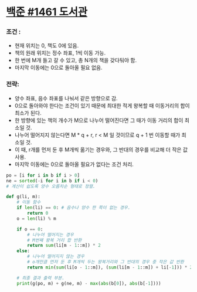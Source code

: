 # [백준 #1461 도서관](https://www.acmicpc.net/problem/1461)

### 조건 :

- 현재 위치는 0, 책도 0에 있음.
- 책의 원래 위치는 정수 좌표, 1씩 이동 가능.
- 한 번에 M개 들고 갈 수 있고, 총 N개의 책을 갖다둬야 함.
- 마지막 이동에는 0으로 돌아올 필요 없음.

### 전략:

- 양수 좌표, 음수 좌표를 나눠서 같은 방향으로 감.
- 0으로 돌아와야 한다는 조건이 있기 때문에 최대한 적게 왕복할 때 이동거리의 합이 최소가 된다.
- 한 방향에 있는 책의 개수가 M으로 나누어 떨어진다면 그 때가 이동 거리의 합이 최소일 것.
- 나누어 떨어지지 않는다면 M * q + r, r < M 일 것이므로 q + 1 번 이동할 때가 최소일 것.
- 이 때, r개를 먼저 둔 후 M개씩 옮기는 경우와, 그 반대의 경우를 비교해 더 작은 값 사용.
- 마지막 이동에는 0으로 돌아올 필요가 없다는 조건 처리.

```python
po = [i for i in b if i > 0]
ne = sorted(-i for i in b if i < 0)
# 계산이 쉽도록 양수 오름차순 형태로 정렬.
```

```python
def g(li, m):
    # 이동 함수
    if len(li) == 0: # 음수나 양수 한 쪽이 없는 경우.
        return 0
    o = len(li) % m

    if o == 0:
        # 나누어 떨어지는 경우
        # M번째 왕복 거리 합 반환
        return sum(li[m - 1::m]) * 2
    else:
        # 나누어 떨어지지 않는 경우
        # o개만큼 먼저 둔 후 M개씩 두는 왕복거리와 그 반대의 경우 중 작은 값 반환
        return min(sum(li[o - 1::m]), (sum(li[m - 1::m]) + li[-1])) * 2
```

```python
    # 최종 결과 출력 부분.
    print(g(po, m) + g(ne, m) - max(abs(b[0]), abs(b[-1])))
```